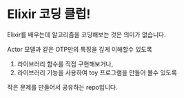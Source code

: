 # Elixir 코딩 클럽!

Elixir를 배우는데 알고리즘을 코딩해보는 것은 의미가 없습니다.

Actor 모델과 같은 OTP만의 특징을 깊게 이해할수 있도록
1. 라이브러리 함수를 직접 구현해보거나,
2. 라이브러리 기능을 사용하여 toy 프로그램을 만들어 볼수 있도록

작은 문제를 만들어서 공유하는 repo입니다.


